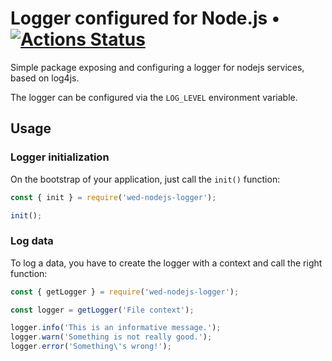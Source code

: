 # Logger configured for Node.js &bull; [![Actions Status](https://github.com/weekendesk/wed-nodejs-logger/actions/workflows/tests.yml/badge.svg?branch=master)](https://github.com/weekendesk/wed-nodejs-logger/actions)

Simple package exposing and configuring a logger for nodejs services, based on log4js.

The logger can be configured via the `LOG_LEVEL` environment variable.

## Usage

### Logger initialization

On the bootstrap of your application, just call the `init()` function:

```js
const { init } = require('wed-nodejs-logger');

init();
```

### Log data

To log a data, you have to create the logger with a context and call the right function:

```js
const { getLogger } = require('wed-nodejs-logger');

const logger = getLogger('File context');

logger.info('This is an informative message.');
logger.warn('Something is not really good.');
logger.error('Something\'s wrong!');
```
